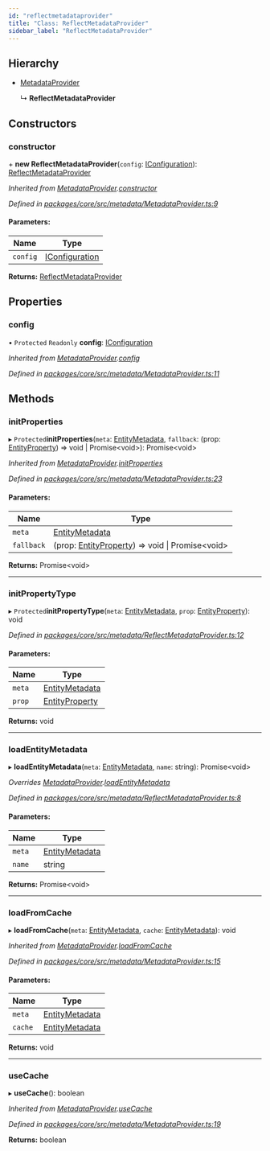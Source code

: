 ```yaml
---
id: "reflectmetadataprovider"
title: "Class: ReflectMetadataProvider"
sidebar_label: "ReflectMetadataProvider"
---
```


## Hierarchy

* [MetadataProvider](metadataprovider.md)

  ↳ **ReflectMetadataProvider**

## Constructors

### constructor

\+ **new ReflectMetadataProvider**(`config`: [IConfiguration](../interfaces/iconfiguration.md)): [ReflectMetadataProvider](reflectmetadataprovider.md)

*Inherited from [MetadataProvider](metadataprovider.md).[constructor](metadataprovider.md#constructor)*

*Defined in [packages/core/src/metadata/MetadataProvider.ts:9](https://github.com/mikro-orm/mikro-orm/blob/c7aaca40d/packages/core/src/metadata/MetadataProvider.ts#L9)*

#### Parameters:

Name | Type |
------ | ------ |
`config` | [IConfiguration](../interfaces/iconfiguration.md) |

**Returns:** [ReflectMetadataProvider](reflectmetadataprovider.md)

## Properties

### config

• `Protected` `Readonly` **config**: [IConfiguration](../interfaces/iconfiguration.md)

*Inherited from [MetadataProvider](metadataprovider.md).[config](metadataprovider.md#config)*

*Defined in [packages/core/src/metadata/MetadataProvider.ts:11](https://github.com/mikro-orm/mikro-orm/blob/c7aaca40d/packages/core/src/metadata/MetadataProvider.ts#L11)*

## Methods

### initProperties

▸ `Protected`**initProperties**(`meta`: [EntityMetadata](entitymetadata.md), `fallback`: (prop: [EntityProperty](../interfaces/entityproperty.md)) => void \| Promise&#60;void>): Promise&#60;void>

*Inherited from [MetadataProvider](metadataprovider.md).[initProperties](metadataprovider.md#initproperties)*

*Defined in [packages/core/src/metadata/MetadataProvider.ts:23](https://github.com/mikro-orm/mikro-orm/blob/c7aaca40d/packages/core/src/metadata/MetadataProvider.ts#L23)*

#### Parameters:

Name | Type |
------ | ------ |
`meta` | [EntityMetadata](entitymetadata.md) |
`fallback` | (prop: [EntityProperty](../interfaces/entityproperty.md)) => void \| Promise&#60;void> |

**Returns:** Promise&#60;void>

___

### initPropertyType

▸ `Protected`**initPropertyType**(`meta`: [EntityMetadata](entitymetadata.md), `prop`: [EntityProperty](../interfaces/entityproperty.md)): void

*Defined in [packages/core/src/metadata/ReflectMetadataProvider.ts:12](https://github.com/mikro-orm/mikro-orm/blob/c7aaca40d/packages/core/src/metadata/ReflectMetadataProvider.ts#L12)*

#### Parameters:

Name | Type |
------ | ------ |
`meta` | [EntityMetadata](entitymetadata.md) |
`prop` | [EntityProperty](../interfaces/entityproperty.md) |

**Returns:** void

___

### loadEntityMetadata

▸ **loadEntityMetadata**(`meta`: [EntityMetadata](entitymetadata.md), `name`: string): Promise&#60;void>

*Overrides [MetadataProvider](metadataprovider.md).[loadEntityMetadata](metadataprovider.md#loadentitymetadata)*

*Defined in [packages/core/src/metadata/ReflectMetadataProvider.ts:8](https://github.com/mikro-orm/mikro-orm/blob/c7aaca40d/packages/core/src/metadata/ReflectMetadataProvider.ts#L8)*

#### Parameters:

Name | Type |
------ | ------ |
`meta` | [EntityMetadata](entitymetadata.md) |
`name` | string |

**Returns:** Promise&#60;void>

___

### loadFromCache

▸ **loadFromCache**(`meta`: [EntityMetadata](entitymetadata.md), `cache`: [EntityMetadata](entitymetadata.md)): void

*Inherited from [MetadataProvider](metadataprovider.md).[loadFromCache](metadataprovider.md#loadfromcache)*

*Defined in [packages/core/src/metadata/MetadataProvider.ts:15](https://github.com/mikro-orm/mikro-orm/blob/c7aaca40d/packages/core/src/metadata/MetadataProvider.ts#L15)*

#### Parameters:

Name | Type |
------ | ------ |
`meta` | [EntityMetadata](entitymetadata.md) |
`cache` | [EntityMetadata](entitymetadata.md) |

**Returns:** void

___

### useCache

▸ **useCache**(): boolean

*Inherited from [MetadataProvider](metadataprovider.md).[useCache](metadataprovider.md#usecache)*

*Defined in [packages/core/src/metadata/MetadataProvider.ts:19](https://github.com/mikro-orm/mikro-orm/blob/c7aaca40d/packages/core/src/metadata/MetadataProvider.ts#L19)*

**Returns:** boolean
